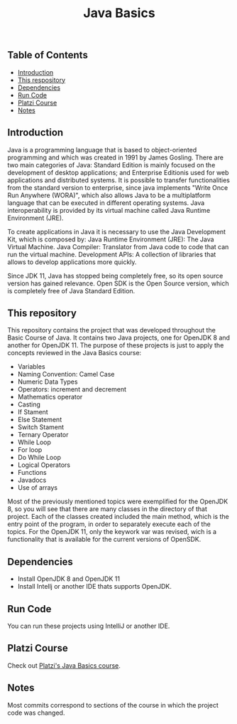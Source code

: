 <h1 align="center"> Java Basics </h1> <br>


## Table of Contents

- [Introduction](#introduction)
- [This&nbsp;respository](#thisrepository)
- [Dependencies](#dependencies)
- [Run&nbsp;Code](#runcode)
- [Platzi&nbsp;Course](#platzicourse)
- [Notes](#notes)

## Introduction
Java is a programming language that is based to object-oriented programming and which was created in 1991 by James Gosling. There are two main categories of Java: Standard Edition is mainly focused on the development of desktop applications; and Enterprise Editionis used for web applications and distributed systems.
It is possible to transfer functionalities from the standard version to enterprise, since java implements "Write Once Run Anywhere (WORA)", which also allows Java to be a multiplatform language that can be executed in different operating systems. Java interoperability is provided by its virtual machine called Java Runtime Environment (JRE).

To create applications in Java it is necessary to use the Java Development Kit, which is composed by:
Java Runtime Environment (JRE): The Java Virtual Machine.
Java Compiler: Translator from Java code to code that can run the virtual machine.
Development APIs: A collection of libraries that allows to develop applications more quickly.

Since JDK 11, Java has stopped being completely free, so its open source version has gained relevance. Open SDK is the Open Source version, which is completely free of Java Standard Edition.

## This&nbsp;repository

This repository contains the project that was developed throughout the Basic Course of Java. It contains two Java projects, one for OpenJDK 8 and another for OpenJDK 11. The purpose of these projects is just to apply the concepts reviewed in the Java Basics course:
- Variables
- Naming Convention: Camel Case
- Numeric Data Types
- Operators: increment and decrement
- Mathematics operator 
- Casting
- If Stament
- Else Statement
- Switch Stament
- Ternary Operator
- While Loop
- For loop
- Do While Loop
- Logical Operators
- Functions
- Javadocs
- Use of arrays
 
Most of the previously mentioned topics were exemplified for the OpenJDK 8, so you will see that there are many classes in the directory of that project. Each of the classes created included the main method, which is the entry point of the program, in order to separately execute each of the topics. For the OpenJDK 11, only the keywork var was revised, wich is a functionality that is available for the current versions of OpenSDK.

## Dependencies
- Install OpenJDK 8 and OpenJDK 11
- Install Intellj or another IDE thats supports OpenJDK.

## Run&nbsp;Code
You can run these projects using IntelliJ or another IDE.


## Platzi&nbsp;Course

Check out [Platzi's Java Basics course](https://platzi.com/clases/java-basico/).


## Notes

Most commits correspond to sections of the course in which the project code was changed.
